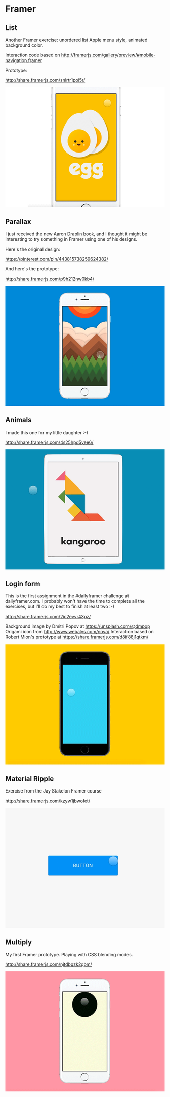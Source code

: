 # Framer

## List

Another Framer exercise: unordered list Apple menu style, animated background color.

Interaction code based on http://framerjs.com/gallery/preview/#mobile-navigation.framer

Prototype:

http://share.framerjs.com/snlrtr1poi5r/

![Framer List](/img/framer_list.gif?raw=true "Framer List")


## Parallax
I just received the new Aaron Draplin book, and I thought it might be interesting to try something in Framer using one of his designs.

Here's the original design:

https://pinterest.com/pin/443815738259624382/

And here's the prototype:

http://share.framerjs.com/p9h212nw0kb4/

![Framer Parallax](/img/framer_parallax.gif?raw=true "Framer Parallax")

## Animals
I made this one for my little daughter :-)

http://share.framerjs.com/4s25hpd5yee6/

![Framer Animals](/img/framer_animals.gif?raw=true "Framer Animals")

## Login form
This is the first assignment in the #dailyframer challenge at dailyframer.com. I probably won't have the time to complete all the exercises, but I'll do my best to finish at least two :-)

http://share.framerjs.com/2ic2evvr43pz/

Background image by Dmitri Popov at https://unsplash.com/@dmpop 
Origami icon from http://www.webalys.com/nova/ 
Interaction based on Robert Mion's prototype at https://share.framerjs.com/d8if88j1qtkm/

![Framer Login](/img/framer_login.gif?raw=true "Framer Login")

## Material Ripple
Exercise from the Jay Stakelon Framer course

http://share.framerjs.com/kzyw1jbwofet/

![Framer Material Button](/img/framer_material_button.gif?raw=true "Framer Material Button")

## Multiply
My first Framer prototype. Playing with CSS blending modes.

http://share.framerjs.com/njtdbgzk2qbm/

![Framer Multiply](/img/framer_multiply.gif?raw=true "Framer Multiply")